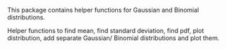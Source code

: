 This package contains helper functions for Gaussian and Binomial distributions.

Helper functions to find mean, find standard deviation, find pdf, plot distribution, 
add separate Gaussian/ Binomial distributions and plot them.